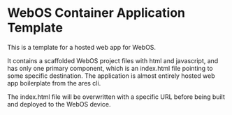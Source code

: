 # WebOS Container Application Template

This is a template for a hosted web app for WebOS.

It contains a scaffolded WebOS project files with html and javascript, and has only one primary component,
which is an index.html file pointing to some specific destination.  The application is
almost entirely hosted web app boilerplate from the ares cli.

The index.html file will be overwritten with a specific URL before being
built and deployed to the WebOS device.
